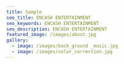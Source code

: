 ```yaml
---
title: Sample
seo_title: ENCASH ENTERTAINMENT
seo_keywords: ENCASH ENTERTAINMENT
seo_description: ENCASH ENTERTAINMENT
featured_image: /images/about.jpg
gallery:
  - image: /images/back_ground _music.jpg
  - image: /images/color_correction.jpg
---
```


